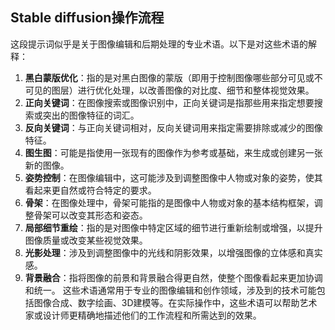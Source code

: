 ## Stable diffusion操作流程

这段提示词似乎是关于图像编辑和后期处理的专业术语。以下是对这些术语的解释：

1. **黑白蒙版优化**：指的是对黑白图像的蒙版（即用于控制图像哪些部分可见或不可见的图层）进行优化处理，以改善图像的对比度、细节和整体视觉效果。
2. **正向关键词**：在图像搜索或图像识别中，正向关键词是指那些用来指定想要搜索或突出的图像特征的词汇。
3. **反向关键词**：与正向关键词相对，反向关键词用来指定需要排除或减少的图像特征。
4. **图生图**：可能是指使用一张现有的图像作为参考或基础，来生成或创建另一张新的图像。
5. **姿势控制**：在图像编辑中，这可能涉及到调整图像中人物或对象的姿势，使其看起来更自然或符合特定的要求。
6. **骨架**：在图像处理中，骨架可能指的是图像中人物或对象的基本结构框架，调整骨架可以改变其形态和姿态。
7. **局部细节重绘**：指的是对图像中特定区域的细节进行重新绘制或增强，以提升图像质量或改变某些视觉效果。
8. **光影处理**：涉及到调整图像中的光线和阴影效果，以增强图像的立体感和真实感。
9. **背景融合**：指将图像的前景和背景融合得更自然，使整个图像看起来更加协调和统一。
这些术语通常用于专业的图像编辑和创作领域，涉及到的技术可能包括图像合成、数字绘画、3D建模等。在实际操作中，这些术语可以帮助艺术家或设计师更精确地描述他们的工作流程和所需达到的效果。
